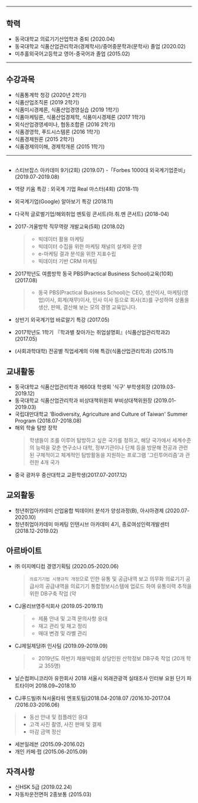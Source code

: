 #
---
## 학력
- 동국대학교 의료기기산업학과 중퇴 (2020.04)
- 동국대학교 식품산업관리학과(경제학사)/중어중문학과(문학사) 졸업 (2020.02)
- 미추홀외국어고등학교 영어-중국어과 졸업 (2015.02)
---
## 수강과목
- 식품통계학 청강 (2020년 2학기)
- 식품산업조직론 (2019 2학기)
- 식품미시경제론, 식품산업경영실습 (2019 1학기)
- 식품마케팅론, 식품산업경제학, 식품미시경제론 (2017 1학기)
- 외식산업경영세미나, 협동조합론 (2016 2학기)
- 식품경영학, 푸드시스템론 (2016 1학기)
- 식품경제원론 (2015 2학기)
- 식품경제의이해, 경제학개론 (2015 1학기)
---
## 
- 스티브잡스 아카데미 9기(2회) (2019.07)
-「Forbes 1000대 외국계기업준비」(2019.07-2019.08)

- 역량 키움 특강 : 외국계 기업 Real 마스터(4회) (2018-11)
- 외국계기업(Google) 알아보기 특강 (2018.11)

- 다국적 글로벌기업/해외취업 멘토링 콘서트(아.취.멘 콘서트) (2018-04)
- 2017-겨울방학 직무역량 개발교육(5회) (2018.02) 
  > - 빅데이터 활용 마케팅
  > - 빅데이터 수집을 위한 마케팅 채널의 설계와 운영
  > - e-마케팅 결과 분석을 위한 지표수립
  > - 빅데이터 기반 CRM 마케팅
- 2017학년도 여름방학 동국 PBS(Practical Business School)교육(10회) (2017.08) 
  > - 동국 PBS(Practical Business School)는 CEO, 생산이사, 마케팅(영업)이사, 회계(재무)이사, 인사 이사 등으로 회사(조)를 구성하여 상품을 생산, 판매, 결산해 보는 모의 경영 교육입니다.

- 상반기 외국계기업 바로알기 특강 (2017.05)
- 2017학년도 1학기 『학과별 찾아가는 취업설명회』(식품산업관리학과2) (2017.05)
- (사회과학대학) 전공별 직업세계의 이해 특강(식품산업관리학과) (2015.11)

## 교내활동
- 동국대학교 식품산업관리학과 제60대 학생회 '식구' 부학생회장 (2019.03-2019.12)
- 동국대학교 식품산업관리학과 비상대책위원회 부비상대책위원장 (2019.01-2019.03) 
- 국립대만대학교 'Biodiversity, Agriculture and Culture of Taiwan' Summer Program (2018.07-2018.08) 
- 해외 학술 탐방 장학
  > 학생들이 조를 이루어 탐방하고 싶은 국가를 정하고, 해당 국가에서 세계수준의 능력을 갖춘 연구소나 대학, 정부기관이나 단체 등을 방문해 전공과 관련된 구체적이고 체계적인 탐방활동을 지원하는 프로그램
  > '그린투어리즘'과 관련한 4개 국가
- 중국 광저우 중산대학교 교환학생(2017.07-2017.12) 


## 교외활동
- 청년취업아카데미 산업융합 빅데이터 분석가 양성과정(B), 아시아경제 (2020.07-2020.10)
- 청년취업아카데미 마케팅 인텐시브 아카데미 4기, 종로여성인력개발센터 (2018.12-2019.02)



## 아르바이트
- ㈜ 이지메디컴 경영기획팀 (2020.05-2020.06)
  > `의료기기법 시행규칙 개정`으로 인한 유통 및 공급내역 보고 의무화
  의료기기 공급사의 공급내역을 의료기기 통합정보시스템에 업로드 하여 유통이력 추적을 위한 DB구축 작업 (약 
  
- CJ올리브영주식회사 (2019.05-2019.11)
  > -	제품 안내 및 고객 문의사항 응대
  > -	재고 관리 및 재고 정리
  > -	매대 변경 및 라벨 관리

- CJ제일제당㈜ 인사팀 (2019.09-2019.09)
  > - 2019년도 하반기 채용박람회 상담인원 산학정보 DB구축 작업 (20개 학교 355명) 
- 닐슨컴퍼니코리아 유한회사 2018 서울시 외래관광객 실태조사 인터뷰 요원 단기 파트타이머 2018.09~2018.10
-  CJ푸드빌㈜ N서울타워 엔포토팀(2018.04-2018.07 /2016.10-2017.04 /2016.03-2016.06)
  > -	동선 안내 및 컴플레인 응대
  > -	고객 사진 촬영, 사진 판매 및 결제
  > -	마감 금액 정산

- 세븐일레븐 (2015.09-2016.02) 
- 개인 카페·펍 (2015.06-2015.09)


## 자격사항
- 신HSK 5급 (2019.02.24)
- 자동차운전면허 2종보통 (2015.03)
